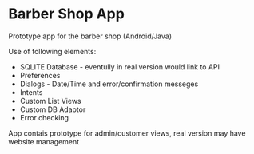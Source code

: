 # Barber Shop App
Prototype app for the barber shop (Android/Java)

Use of following elements:
- SQLITE Database - eventully in real version would link to API
- Preferences
- Dialogs - Date/Time and error/confirmation messeges
- Intents
- Custom List Views
- Custom DB Adaptor
- Error checking

App contais prototype for admin/customer views, real version may have website management
